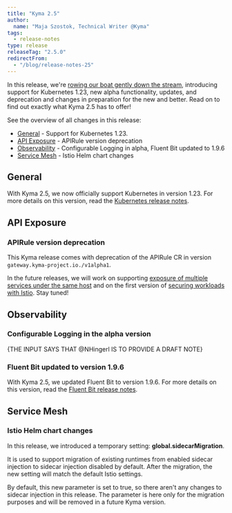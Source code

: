 ```yaml
---
title: "Kyma 2.5"
author:
  name: "Maja Szostok, Technical Writer @Kyma"
tags:
  - release-notes 
type: release 
releaseTag: "2.5.0"
redirectFrom:
  - "/blog/release-notes-25"
---
```


In this release, we're [rowing our boat gently down the stream](https://www.youtube.com/watch?v=2d_GLxa4_bg), introducing support for Kubernetes 1.23, new alpha functionality, updates, and deprecation and changes in preparation for the new and better. Read on to find out exactly what Kyma 2.5 has to offer!

<!-- overview -->

See the overview of all changes in this release:

- [General](#general) - Support for Kubernetes 1.23.
- [API Exposure](#api-exposure) - APIRule version deprecation
- [Observability](#observability) - Configurable Logging in alpha, Fluent Bit updated to 1.9.6
- [Service Mesh](#service-mesh) - Istio Helm chart changes

## General

With Kyma 2.5, we now officially support Kubernetes in version 1.23. For more details on this version, read the [Kubernetes release notes](https://kubernetes.io/blog/2021/12/07/kubernetes-1-23-release-announcement/).

## API Exposure

### APIRule version deprecation

This Kyma release comes with deprecation of the APIRule CR in version `gateway.kyma-project.io./v1alpha1`. 

In the future releases, we will work on supporting [exposure of multiple services under the same host](https://github.com/kyma-project/kyma/issues/9936) and on the first version of [securing workloads with Istio](https://github.com/kyma-project/kyma/issues/12669). Stay tuned!

## Observability

### Configurable Logging in the alpha version

{THE INPUT SAYS THAT @NHingerl IS TO PROVIDE A DRAFT NOTE}

### Fluent Bit updated to version 1.9.6

With Kyma 2.5, we updated Fluent Bit to version 1.9.6. For more details on this version, read the [Fluent Bit release notes](https://fluentbit.io/announcements/v1.9.6/).

## Service Mesh

### Istio Helm chart changes

In this release, we introduced a temporary setting: **global.sidecarMigration**.

It is used to support migration of existing runtimes from enabled sidecar injection to sidecar injection disabled by default. 
After the migration, the new setting will match the default Istio settings.

By default, this new parameter is set to true, so there aren't any changes to sidecar injection in this release.
The parameter is here only for the migration purposes and will be removed in a future Kyma version.